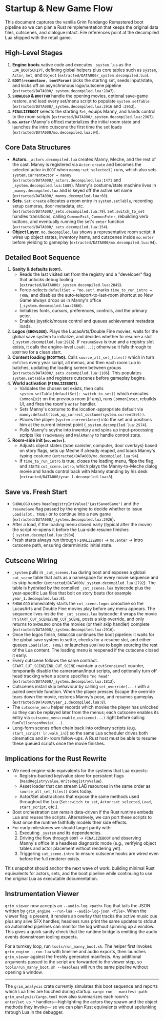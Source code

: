 # Startup & New Game Flow

This document captures the vanilla Grim Fandango Remastered boot pipeline so we
can plan a Rust reimplementation that keeps the original data files, cutscenes,
and dialogue intact. File references point at the decompiled Lua shipped with
the retail game.

## High-Level Stages
1. **Engine boots** native code and executes `_system.lua` as the
   `LUA_BOOTSCRIPT`, defining global helpers plus core tables such as `system`,
   `Actor`, `Set`, and `Object` (`extracted/DATA000/_system.decompiled.lua`).
2. **`BOOT(resumeSave, bootParam)`** picks the starting set, seeds input/state,
   and kicks off an asynchronous logo/cutscene pipeline
   (`extracted/DATA000/_system.decompiled.lua:2847`).
3. **`SHOWLOGO` & `BOOTTWO`** handle the opening movies, optional save-game
   restore, and load every set/menu script to populate `system.setTable`
   (`extracted/DATA000/_system.decompiled.lua:2916` and `:2953`).
4. **`FINALIZEBOOT`** selects the starting `Set`, equips Manny, and hands
   control to the room scripts (`extracted/DATA000/_system.decompiled.lua:2967`).
5. **`mo.enter`** (Manny's office) materializes the initial room state and
   launches the intro cutscene the first time the set loads
   (`extracted/DATA000/mo.decompiled.lua:94`).

## Core Data Structures
- **Actors.** `_actors.decompiled.lua` creates Manny, Meche, and the rest of the
  cast. Manny is registered via `Actor:create` and becomes the selected actor in
  `BOOT` when `manny:set_selected()` runs, which also sets
  `system.currentActor = manny` (`extracted/DATA000/_actors.decompiled.lua:1471`
  and `_system.decompiled.lua:1889`). Manny's costume/state machine lives in
  `_manny.decompiled.lua` and is keyed off the active set name
  (`extracted/DATA000/_manny.decompiled.lua:60`).
- **Sets.** `Set:create` allocates a room entry in `system.setTable`, recording
  setup cameras, door metadata, etc. (`extracted/DATA000/_sets.decompiled.lua:79`).
  `Set:switch_to_set` handles transitions, calling `CommonExit`, `CommonEnter`,
  rebuilding verb buttons, and eventually running the set's `enter` function
  (`extracted/DATA000/_sets.decompiled.lua:154`).
- **Object Layer.** `mo.decompiled.lua` shows a representative room script:
  it wires up object states, inventory items, and cutscenes inside `mo:enter`
  before yielding to gameplay (`extracted/DATA000/mo.decompiled.lua:94`).

## Detailed Boot Sequence
1. **Sanity & defaults (`BOOT`).**
   - Reads the last visited set from the registry and a "developer" flag that
     unlocks debug tooling (`extracted/DATA000/_system.decompiled.lua:2849`).
   - Force-selects `defaultSet = "mo.set"`, marks `time_to_run_intro = TRUE`,
     and disables the auto-teleport-to-last-room shortcut so New Game always
     drops us in Manny's office (`_system.decompiled.lua:2866`).
   - Initializes fonts, cursors, preferences, controls, and the primary actor.
   - Enables joystick/mouse control and queues achievement metadata loads.
2. **Logos (`SHOWLOGO`).** Plays the LucasArts/Double Fine movies, waits for
   the global save system to initialize, and decides whether to resume a slot
   (`_system.decompiled.lua:2916`). If `resumeSave` is true and a registry slot
   exists, it calls the engine-level `Load(...)`; otherwise it falls through to
   `BOOTTWO` for a clean start.
3. **Content loading (`BOOTTWO`).** Calls `source_all_set_files()` which in turn
   `dofile`s every year script, all menus, and then each room Lua in batches,
   updating the loading screen between groups
   (`extracted/DATA000/_sets.decompiled.lua:1106`). This populates
   `system.setTable` and registers cutscenes before gameplay begins.
4. **World activation (`FINALIZEBOOT`).**
   - Validates the chosen set exists, then calls `system.setTable[defaultSet]:
     switch_to_set()` which executes `CommonExit` on the previous room (if any),
     runs `CommonEnter`, rebuilds UI, and fires the room's `enter` handler.
   - Sets Manny's costume to the location-appropriate default via
     `manny:default(look_up_correct_costume(system.currentSet))`.
   - Places the player (`system.currentActor`) into the set and positions him at
     the current interest point (`_system.decompiled.lua:2974`).
   - Pulls Manny's scythe into inventory and spins up input-processing scripts
     like `TrackManny` and `WalkManny` to handle control state.
5. **Room-side init (`mo.enter`).**
   - Adjusts object states (tube canister, computer, door overlays) based on
     story flags, sets up Meche if already reaped, and loads Manny's typing
     costume (`extracted/DATA000/mo.decompiled.lua:94`).
   - If `time_to_run_intro` is true, closes the loading menu, flips the flag, and
     starts `cut_scene.intro`, which plays the Manny-to-Meche dialog movie and
     hands control back with Manny standing by his desk
     (`extracted/DATA000/year_1.decompiled.lua:8`).

## Save vs. Fresh Start
- `SHOWLOGO` uses `ReadRegistryIntValue("LastSavedGame")` and the `resumeSave`
  flag passed by the engine to decide whether to issue `Load(slot, TRUE)` or to
  continue into a new game (`extracted/DATA000/_system.decompiled.lua:2926`).
- After a load, if the loading menu closed early (typical after the movie) the
  script re-opens it before the Lua-side resume finishes (`_system.decompiled.lua:2934`).
- Fresh starts always run through `FINALIZEBOOT` → `mo.enter` → intro cutscene
  path, ensuring deterministic initial state.

## Cutscene Wiring
- `_system` pulls in `_cut_scenes.lua` during boot and exposes a global
  `cut_scene` table that acts as a namespace for every movie sequence and its
  skip handler (`extracted/DATA000/_system.decompiled.lua:2792`). The table is
  hydrated by the compiled `_cut_scenes.lua` bytecode plus the year-specific Lua
  files that bolt on story beats (for example `year_1.decompiled.lua:8`).
- `SHOWLOGO` immediately starts the `cut_scene.logos` coroutine so the LucasArts
  and Double Fine movies play before any menu appears. The sequence lives inside
  the `_cut_scenes.lua` bytecode: it wraps the movie in
  `START_CUT_SCENE`/`END_CUT_SCENE`, posts a skip override, and only returns to
  `SHOWLOGO` once the movies (or their skip handler) complete
  (`extracted/DATA000/_system.decompiled.lua:2916`).
- Once the logos finish, `SHOWLOGO` continues the boot pipeline: it waits for
  the global save system to settle, checks for a resume slot, and either queues
  `Load(slot, TRUE)` or launches `BOOTTWO` to begin sourcing the rest of the Lua
  content. The loading menu is reopened if the cutscene closed it early.
- Every cutscene follows the same contract. `START_CUT_SCENE`/`END_CUT_SCENE`
  maintain a `cutSceneLevel` counter, temporarily disable the cameraman/input
  scripts, and optionally turn off head tracking when a scene specifies
  `"no head"` (`extracted/DATA000/_system.decompiled.lua:1812`).
- Cutscenes install skip behaviour by calling `set_override(...)` with a paired
  override function. When the player presses Escape the override tears down the
  movie, restores Manny's pose, and resumes gameplay (`extracted/DATA000/year_1.decompiled.lua:8`).
- The `cutscene_menu` helper records which movies the player has unlocked so
  they can be replayed later from the menus; each cutscene enables its entry via
  `cutscene_menu:enable_cutscene(...)` right before calling
  `RunFullscreenMovie(...)`.
- Long-form scenes often chain back into ordinary scripts (e.g. `start_script(
  lr.walk_in)`) so the same Lua scheduler drives both cinematics and in-room
  follow-ups. A Rust host must be able to resume these queued scripts once the
  movie finishes.

## Implications for the Rust Rewrite
- We need engine-side equivalents for the systems that Lua expects:
  - Registry-backed key/value store for persistent flags (`ReadRegistryValue`,
    `WriteRegistryValue`).
  - Asset loader that can stream LAB resources in the same order as
    `source_all_set_files()` does today.
  - Actor/Set abstractions that expose the same methods used throughout the Lua
    (`Set:switch_to_set`, `Actor:set_selected`, `Load`, `start_script`, etc.).
- Boot orchestration can remain data-driven if the Rust runtime embeds Lua and
  reuses the scripts. Alternatively, we can port these scripts to Rust once the
  runtime faithfully models their side effects.
- For early milestones we should target parity with:
  1. Executing `_system` and its dependencies.
  2. Driving the flow through `BOOT` → `FINALIZEBOOT` and observing Manny's
     office in a headless diagnostic mode (e.g., verifying object tables and
     actor placement without rendering yet).
  3. Triggering `cut_scene.intro` to ensure cutscene hooks are wired even before
     the full renderer exists.

This snapshot should anchor the next wave of work: building minimal Rust
equivalents for actors, sets, and the boot pipeline while continuing to use the
original Lua as executable documentation.

## Instrumentation Viewer

`grim_viewer` now accepts an `--audio-log <path>` flag that tails the JSON
written by `grim_engine --run-lua --audio-log-json <file>`. When the viewer flag
is present, it renders an overlay that tracks the active music cue plus any
alive SFX handles; headless runs print the same updates to stdout so automated
pipelines can monitor the log without spinning up a window. This gives a quick
sanity check that the runtime bridge is emitting the audio events downstream
tooling expects.

For a turnkey loop, run `tools/run_manny_boot.sh`. The helper first invokes
`grim_engine --run-lua` with timeline and audio exports, then launches
`grim_viewer` against the freshly generated manifests. Any additional arguments
passed to the script are forwarded to the viewer step, so `tools/run_manny_boot.sh --headless`
will run the same pipeline without opening a window.


---

The `grim_analysis` crate currently simulates this boot sequence and reports
which Lua files are touched during startup. `cargo run --manifest-path
grim_analysis/Cargo.toml` now also summarizes each room's `enter`/`set_up_*`
handlers—highlighting the actors they spawn and the object methods they invoke—
so we can plan Rust equivalents without spelunking through Lua in the debugger.
